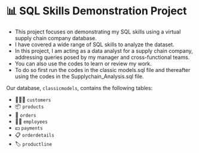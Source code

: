 # 📊 SQL Skills Demonstration Project

- This project focuses on demonstrating my SQL skills using a virtual supply chain company database.
- I have covered a wide range of SQL skills to analyze the dataset.
- In this project, I am acting as a data analyst for a supply chain company, addressing queries posed by my manager and cross-functional teams.
- You can also use the codes to learn or review my work.
- To do so first run the codes in the classic models.sql file and thereafter using the codes in the Supplychain_Analysis.sql file.

Our database, `classicmodels`, contains the following tables:

* 🧑‍🤝‍🧑 `customers`
* 📦 `products`
* 📝 `orders`
* 👨‍💼 `employees`
* 💵 `payments`
* 📋 `orderdetails`
* 🏷️ `productline`

